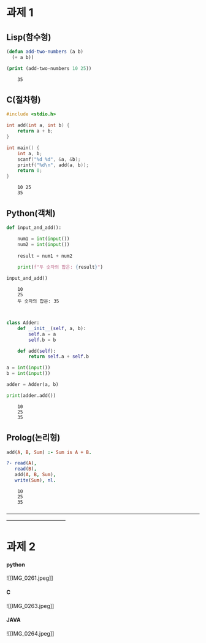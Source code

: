# 과제 1

## Lisp(함수형)

``` lisp
(defun add-two-numbers (a b)
  (+ a b))

(print (add-two-numbers 10 25))
```
```
	35
```

## C(절차형)
``` C
#include <stdio.h>

int add(int a, int b) {
    return a + b;
}

int main() {
    int a, b;
    scanf("%d %d", &a, &b);
    printf("%d\n", add(a, b));
    return 0;
}
```
```
	10 25
	35
```

## Python(객체)
```python
def input_and_add():

	num1 = int(input())
	num2 = int(input())
  
	result = num1 + num2
  
	print(f"두 숫자의 합은: {result}")

input_and_add()

```
``` 
	10
	25
	두 숫자의 합은: 35
	
```
```Python

class Adder:
    def __init__(self, a, b):
        self.a = a
        self.b = b

    def add(self):
        return self.a + self.b

a = int(input())
b = int(input())

adder = Adder(a, b)

print(adder.add())
```
```
	10
	25
	35
```


## Prolog(논리형)
``` prolog
add(A, B, Sum) :- Sum is A + B.

?- read(A), 
   read(B), 
   add(A, B, Sum), 
   write(Sum), nl.
```

```
	10
	25
	35
```


———————————————————————————————————————————————
# 과제 2
#### python 
![[IMG_0261.jpeg]]

#### C
![[IMG_0263.jpeg]]

#### JAVA
![[IMG_0264.jpeg]]